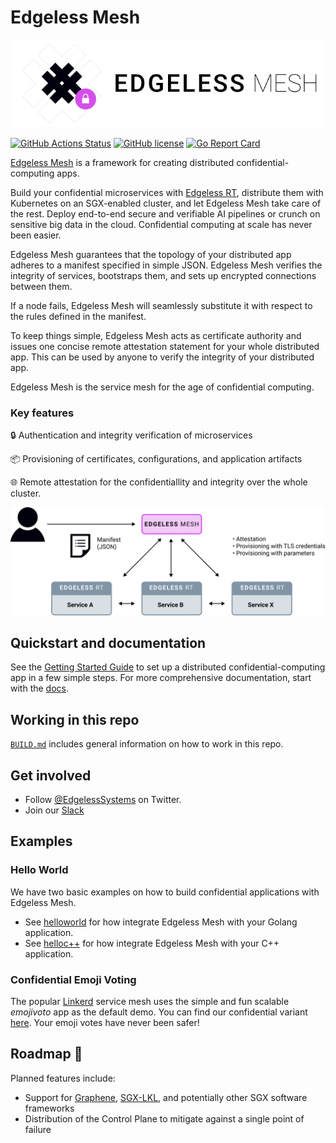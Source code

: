 # Edgeless Mesh

![logo](docs/assets/mesh_text.png)

[![GitHub Actions Status][github-actions-badge]][github-actions]
[![GitHub license][license-badge]](LICENSE)
[![Go Report Card][go-report-card-badge]][go-report-card]

[Edgeless Mesh](https://www.edgeless.systems/) is a framework for creating distributed confidential-computing apps.

Build your confidential microservices with [Edgeless RT][edgelessrt], distribute them with Kubernetes on an SGX-enabled cluster, and let Edgeless Mesh take care of the rest. Deploy end-to-end secure and verifiable AI pipelines or crunch on sensitive big data in the cloud. Confidential computing at scale has never been easier.

Edgeless Mesh guarantees that the topology of your distributed app adheres to a manifest specified in simple JSON. Edgeless Mesh verifies the integrity of services, bootstraps them, and sets up encrypted connections between them.

If a node fails, Edgeless Mesh will seamlessly substitute it with respect to the rules defined in the manifest.  

To keep things simple, Edgeless Mesh acts as certificate authority and issues one concise remote attestation statement for your whole distributed app. This can be used by anyone to verify the integrity of your distributed app. 

Edgeless Mesh is the service mesh for the age of confidential computing.

### Key features

:lock: Authentication and integrity verification of microservices

:package: Provisioning of certificates, configurations, and application artifacts

:globe_with_meridians: Remote attestation for the confidentiallity and integrity over the whole cluster.

![overview](docs/assets/overview.svg)

## Quickstart and documentation

See the [Getting Started Guide](TODO) to set up a distributed confidential-computing app in a few simple steps. 
For more comprehensive documentation, start with the [docs](TODO).

## Working in this repo

[`BUILD.md`](BUILD.md) includes general information on how to work in this repo.

## Get involved

* Follow [@EdgelessSystems][twitter] on Twitter.
* Join our [Slack][slack]

## Examples

### Hello World

We have two basic examples on how to build confidential applications with Edgeless Mesh.

* See [helloworld](../samples/helloworld/README.md) for how integrate Edgeless Mesh with your Golang application.
* See [helloc++](../samples/helloc++/README.md) for how integrate Edgeless Mesh with your C++ application.

### Confidential Emoji Voting

The popular [Linkerd][linkerd] service mesh uses the simple and fun scalable *emojivoto* app as the default demo. You can find our confidential variant [here][emojivoto]. Your emoji votes have never been safer!

## Roadmap 	:rocket:

Planned features include:

* Support for [Graphene][graphene], [SGX-LKL][sgx-lkl], and potentially other SGX software frameworks
* Distribution of the Control Plane to mitigate against a single point of failure

<!-- refs -->
[edgelessrt]: https://github.com/edgelesssys/edgelessrt
[emojivoto]: https://github.com/edgelesssys/emojivoto
[github-actions]: https://github.com/edgelesssys/coordinator/actions
[github-actions-badge]: https://github.com/edgelesssys/coordinator/workflows/Unit%20Tests/badge.svg
[go-report-card]: https://goreportcard.com/report/github.com/edgelesssys/mesh
[go-report-card-badge]: https://goreportcard.com/badge/github.com/edgelesssys/mesh
[graphene]: https://github.com/oscarlab/graphene
[license-badge]: https://img.shields.io/github/license/edgelesssys/mesh.svg
[linkerd]: https://linkerd.io
[sgx-lkl]: https://github.com/lsds/sgx-lkl
[slack]: http://edgelessmesh.slack.com
[twitter]: https://twitter.com/EdgelessSystems
